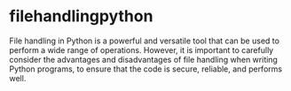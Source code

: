 # filehandlingpython
File handling in Python is a powerful and versatile tool that can be used to perform a wide range of operations. However, it is important to carefully consider the advantages and disadvantages of file handling when writing Python programs, to ensure that the code is secure, reliable, and performs well.
